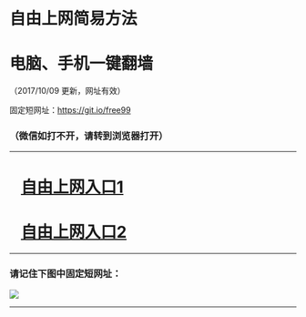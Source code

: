 ﻿# 自由上网简易方法

# 电脑、手机一键翻墙

（2017/10/09 更新，网址有效）

固定短网址：https://git.io/free99

### （微信如打不开，请转到浏览器打开）


***





# &nbsp;&nbsp; <a href="http://ft973625466.fwq-tz-1001.info/fwqtz01.html?t=10090015268 " target="_blank">自由上网入口1</a>
# &nbsp;&nbsp; <a href="http://ft992525698.fwq-tz-1002.info/fwqtz02.html?t=100900124887 " target="_blank">自由上网入口2</a>
***

### 请记住下图中固定短网址：

<img src="https://s3-us-west-2.amazonaws.com/fwq-1001/yjfq-20170905okok.png" /> 


***

